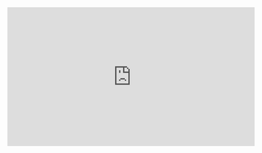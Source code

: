 <div>
<iframe width="560" height="315" src="https://www.youtube.com/embed/YRd1ebvO0-E" title="YouTube video player" frameborder="0" allow="accelerometer; autoplay; clipboard-write; encrypted-media; gyroscope; picture-in-picture" allowfullscreen>
</iframe>
</div>

